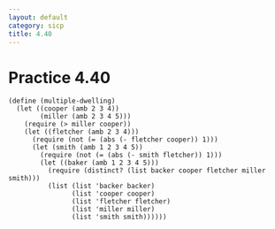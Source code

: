 ```yaml
---
layout: default
category: sicp
title: 4.40
---
```


# Practice 4.40

    (define (multiple-dwelling)
      (let ((cooper (amb 2 3 4))
            (miller (amb 2 3 4 5)))
        (require (> miller cooper))
        (let ((fletcher (amb 2 3 4)))
          (require (not (= (abs (- fletcher cooper)) 1)))
          (let (smith (amb 1 2 3 4 5))
            (require (not (= (abs (- smith fletcher)) 1)))
            (let ((baker (amb 1 2 3 4 5)))
              (require (distinct? (list backer cooper fletcher miller smith)))
              (list (list 'backer backer)
                    (list 'cooper cooper)
                    (list 'fletcher fletcher)
                    (list 'miller miller)
                    (list 'smith smith))))))